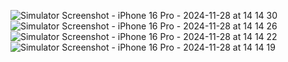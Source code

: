 ![Simulator Screenshot - iPhone 16 Pro - 2024-11-28 at 14 14 30](https://github.com/user-attachments/assets/047f8139-e0c0-4e2e-a909-7e18bb605c71)
![Simulator Screenshot - iPhone 16 Pro - 2024-11-28 at 14 14 26](https://github.com/user-attachments/assets/0aac238a-698e-4209-baae-d0820f6ed6d2)
![Simulator Screenshot - iPhone 16 Pro - 2024-11-28 at 14 14 22](https://github.com/user-attachments/assets/9902ee0b-75fc-45e1-9e83-7be2c7fe9439)
![Simulator Screenshot - iPhone 16 Pro - 2024-11-28 at 14 14 19](https://github.com/user-attachments/assets/47efd85c-9188-485f-a74d-0451f7e76c6a)
